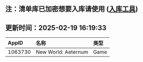 ## 注：清单库已加密想要入库请使用 ([入库工具](https://github.com/BlankTMing/ManifestAutoUpdate/releases))

## 更新时间：2025-02-19 16:19:33
| AppID | 名称 | 类型  |
| :-------------------- | :----------------------------- | :----------- |
| 1063730 | New World: Aeternum| Game |
